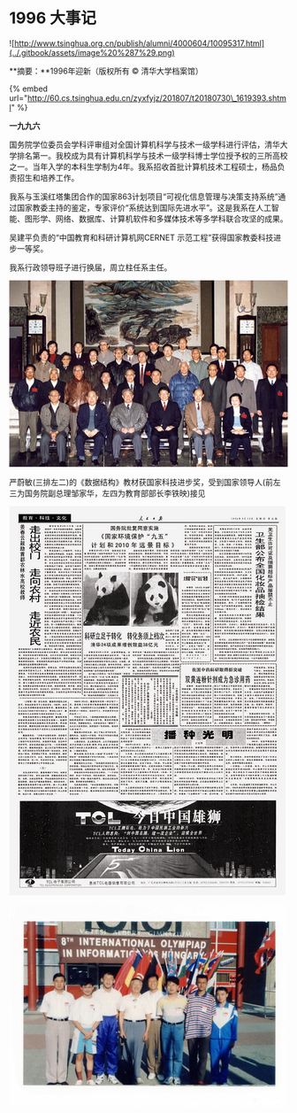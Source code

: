 # 1996 大事记

![http://www.tsinghua.org.cn/publish/alumni/4000604/10095317.html](../.gitbook/assets/image%20%287%29.png)

**摘要：**1996年迎新（版权所有 © 清华大学档案馆）



{% embed url="http://60.cs.tsinghua.edu.cn/zyxfyjz/201807/t20180730\_1619393.shtml" %}

**一九九六**

国务院学位委员会学科评审组对全国计算机科学与技术一级学科进行评估，清华大学排名第一。我校成为具有计算机科学与技术一级学科博士学位授予权的三所高校之一。当年入学的本科生学制为4年。我系招收首批计算机技术工程硕士，杨品负责招生和培养工作。

我系与玉溪红塔集团合作的国家863计划项目“可视化信息管理与决策支持系统”通过国家教委主持的鉴定，专家评价“系统达到国际先进水平”。这是我系在人工智能、图形学、网络、数据库、计算机软件和多媒体技术等多学科联合攻坚的成果。

吴建平负责的“中国教育和科研计算机网CERNET 示范工程”获得国家教委科技进步一等奖。

我系行政领导班子进行换届，周立柱任系主任。

![&#x4E25;&#x851A;&#x654F;\(&#x4E09;&#x6392;&#x5DE6;&#x4E8C;\)&#x7684;&#x300A;&#x6570;&#x636E;&#x7ED3;&#x6784;&#x300B;&#x6559;&#x6750;&#x83B7;&#x56FD;&#x5BB6;&#x79D1;&#x6280;&#x8FDB;&#x6B65;&#x5956;&#xFF0C;&#x53D7;&#x5230;&#x56FD;&#x5BB6;&#x9886;&#x5BFC;&#x4EBA;\(&#x524D;&#x5DE6;&#x4E09;&#x4E3A;&#x56FD;&#x52A1;&#x9662;&#x526F;&#x603B;&#x7406;&#x90B9;&#x5BB6;&#x534E;&#xFF0C;&#x5DE6;&#x56DB;&#x4E3A;&#x6559;&#x80B2;&#x90E8;&#x90E8;&#x957F;&#x674E;&#x94C1;&#x6620;\)&#x63A5;&#x89C1;](../.gitbook/assets/image%20%284%29.png)

严蔚敏\(三排左二\)的《数据结构》教材获国家科技进步奖，受到国家领导人\(前左三为国务院副总理邹家华，左四为教育部部长李铁映\)接见

![&#x300A;&#x4EBA;&#x6C11;&#x65E5;&#x62A5;&#x300B;&#x62A5;&#x9053;&#x4E2D;&#x4ECB;&#x7ECD;&#x6211;&#x6821;&#x79D1;&#x7814;&#x6210;&#x679C;&#x8F6C;&#x5316;&#x60C5;&#x51B5;&#xFF0C;&#x5176;&#x4E2D;&#x6211;&#x7CFB;&#x5B59;&#x5BB6;&#x5E7F;&#x7B49;&#x5F00;&#x53D1;&#x7684;&#x8F6F;&#x4EF6;&#xFF0C;&#x5E74;&#x521B;&#x6548;&#x76CA;&#x6570;&#x5343;&#x4E07;&#x5143;](../.gitbook/assets/image%20%289%29.png)

![&#x9886;&#x961F;&#x5434;&#x6587;&#x864E;\(&#x5DE6;&#x56DB;\)&#x548C;&#x859B;&#x5B8F;&#x7199; \(&#x5DE6;&#x4E94;\) &#x7387;&#x9886;&#x7684;&#x56FD;&#x9645;&#x4FE1;&#x606F;&#x5B66;&#x5965;&#x6797;&#x5339;&#x514B;&#x4E2D;&#x56FD;&#x4EE3;&#x8868;&#x961F;](../.gitbook/assets/image%20%283%29.png)









